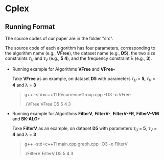 # Cplex

## Running Format

The source codes of our paper are in the folder "src".

The source code of each algorithm has four parameters, corresponding to the algorithm name (e.g., **VFree**), the dataset name (e.g., **D5**), the two size constraints $\tau_U$ and $\tau_V$ (e.g., **5 4**), and the frequency constraint &lambda; (e.g., **3**).

* Running example for Algorithms **VFree** and **VFree-**

  Take **VFree** as an example, on dataset **D5** with parameters $\tau_U$ = **5**, $\tau_V$ = **4** and &lambda; = **3**

  > g++ -std=c++11 RecurrenceGroup.cpp -O3 -o VFree
  >
  > ./VFree VFree D5 5 4 3


* Running example for Algorithms **FilterV**, **FilterV-**, **FilterV-FR**, **FilterV-VM** and **BK-ALG+**

  Take **FilterV** as an example, on dataset **D5** with parameters $\tau_U$ = **5**, $\tau_V$ = **4** and &lambda; = **3**

  > g++ -std=c++11 main.cpp graph.cpp -O3 -o FilterV
  >
  > ./FilterV FilterV D5 5 4 3
